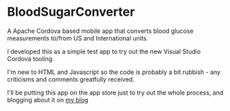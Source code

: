 BloodSugarConverter
===================

A Apache Cordova based mobile app that converts blood glucose measurements to/from US and International units.

I developed this as a simple test app to try out the new Visual Studio Cordova tooling.

I'm new to HTML and Javascript so the code is probably a bit rubbish - any criticisms and comments greatfully received.

I'll be putting this app on the app store just to try out the whole process, and blogging about it on [my blog](http://jimbobbennett.io)
